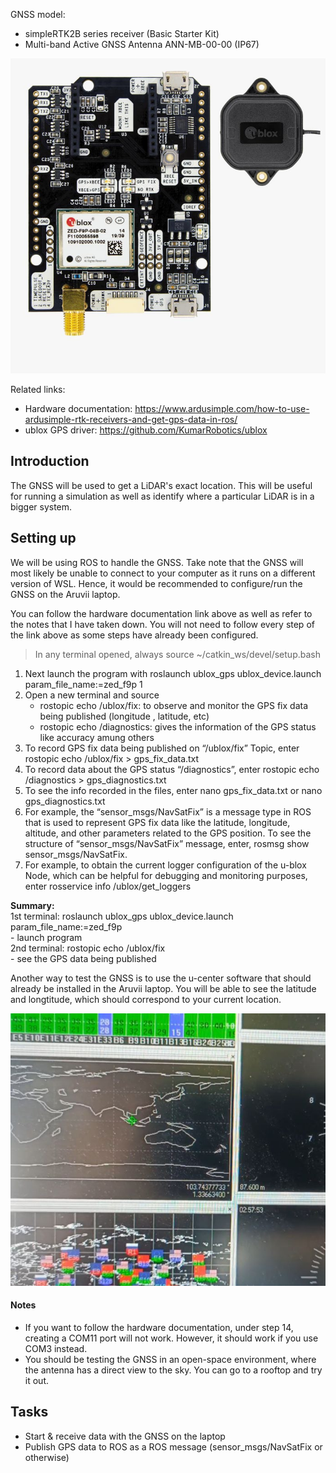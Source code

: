 GNSS model:  
- simpleRTK2B series receiver (Basic Starter Kit)  
- Multi-band Active GNSS Antenna ANN-MB-00-00 (IP67)

![image](assets/basic-kit-upgraded.jpg)

Related links:  
- Hardware documentation: <https://www.ardusimple.com/how-to-use-ardusimple-rtk-receivers-and-get-gps-data-in-ros/>  
- ublox GPS driver: <https://github.com/KumarRobotics/ublox>

## Introduction
The GNSS will be used to get a LiDAR's exact location. This will be useful for running a simulation as well as identify where a particular LiDAR is in a bigger system. 

## Setting up
We will be using ROS to handle the GNSS. Take note that the GNSS will most likely be unable to connect to your computer as it runs on a different version of WSL. Hence, it would be recommended to configure/run the GNSS on the Aruvii laptop. 

You can follow the hardware documentation link above as well as refer to the notes that I have taken down. You will not need to follow every step of the link above as some steps have already been configured.

> In any terminal opened, always source ~/catkin_ws/devel/setup.bash

1) Next launch the program with roslaunch ublox_gps ublox_device.launch param_file_name:=zed_f9p  1
2) Open a new terminal and source  
	- rostopic echo /ublox/fix: to observe and monitor the GPS fix data being published (longitude , latitude, etc)  
	- rostopic echo /diagnostics: gives the information of the GPS status like accuracy amung others  
3) To record GPS fix data being published on “/ublox/fix” Topic, enter rostopic echo /ublox/fix > gps_fix_data.txt  
4) To record data about the GPS status “/diagnostics”, enter rostopic echo /diagnostics > gps_diagnostics.txt  
5) To see the info recorded in the files, enter nano gps_fix_data.txt or nano gps_diagnostics.txt  
6) For example, the “sensor_msgs/NavSatFix” is a message type in ROS that is used to represent GPS fix data like the latitude, longitude, altitude, and other parameters related to the GPS position.  To see the structure of “sensor_msgs/NavSatFix” message,  enter, rosmsg show sensor_msgs/NavSatFix.  
7) For example, to obtain the current logger configuration of the u-blox Node, which can be helpful for debugging and monitoring purposes, enter rosservice info /ublox/get_loggers  

**Summary:**  
1st terminal: roslaunch ublox_gps ublox_device.launch param_file_name:=zed_f9p  
	- launch program  
2nd terminal: rostopic echo /ublox/fix  
	- see the GPS data being published  

Another way to test the GNSS is to use the u-center software that should already be installed in the Aruvii laptop. You will be able to see the latitude and longtitude, which should correspond to your current location.

![image](assets/gnss_test.jpg)

#### Notes
- If you want to follow the hardware documentation, under step 14, creating a COM11 port will not work. However, it should work if you use COM3 instead.  
- You should be testing the GNSS in an open-space environment, where the antenna has a direct view to the sky. You can go to a rooftop and try it out.

## Tasks
- Start & receive data with the GNSS on the laptop
- Publish GPS data to ROS as a ROS message (sensor_msgs/NavSatFix or otherwise)